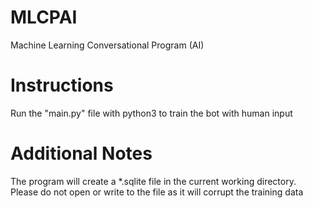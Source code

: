 # MLCPAI
Machine Learning Conversational Program (AI)

# Instructions
Run the "main.py" file with python3 to train the bot with human input

# Additional Notes
The program will create a *.sqlite file in the current working directory. Please do not open or write to the file as it will corrupt the training data
